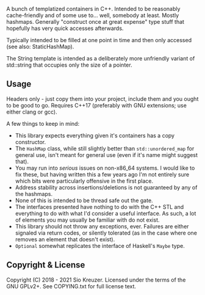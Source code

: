 A bunch of templatized containers in C++. Intended to be reasonably cache-friendly and of some use to... well, somebody at least. Mostly hashmaps. Generally "construct once at great expense" type stuff that hopefully has very quick accesses afterwards.

Typically intended to be filled at one point in time and then only accessed (see also: StaticHashMap).

The String template is intended as a deliberately more unfriendly variant of std::string that occupies only the size of a pointer.

Usage
----

Headers only - just copy them into your project, include them and you ought to be good to go. Requires C++17 (preferably with GNU extensions; use either clang or gcc).

A few things to keep in mind:
* This library expects everything given it's containers has a copy constructor.
* The `HashMap` class, while still slightly better than `std::unordered_map` for general use, isn't meant for general use (even if it's name might suggest that).
* You may run into *serious* issues on non-x86_64 systems. I would like to fix these, but having written this a few years ago I'm not entirely sure which bits were particularly offensive in the first place.
* Address stability across insertions/deletions is not guaranteed by any of the hashmaps.
* None of this is intended to be thread safe out the gate.
* The interfaces presented have nothing to do with the C++ STL and everything to do with what I'd consider a useful interface. As such, a lot of elements you may usually be familiar with do not exist.
* This library should not throw any exceptions, ever. Failures are either signaled via return codes, or silently tolerated (as in the case where one removes an element that doesn't exist).
* `Optional` somewhat replicates the interface of Haskell's `Maybe` type.

Copyright & License
----

Copyright (C) 2018 - 2021 Sio Kreuzer.
Licensed under the terms of the GNU GPLv2+. See COPYING.txt for full license text.
